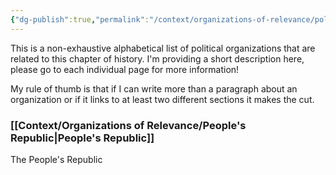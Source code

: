 ```yaml
---
{"dg-publish":true,"permalink":"/context/organizations-of-relevance/political-organizations/"}
---
```


This is a non-exhaustive alphabetical list of political organizations that are related to this chapter of history. I'm providing a short description here, please go to each individual page for more information!

My rule of thumb is that if I can write more than a paragraph about an organization or if it links to at least two different sections it makes the cut.

### [[Context/Organizations of Relevance/People's Republic\|People's Republic]]
The People's Republic